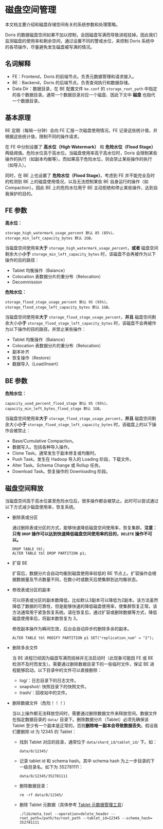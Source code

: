 # 磁盘空间管理

本文档主要介绍和磁盘存储空间有关的系统参数和处理策略。

Doris 的数据磁盘空间如果不加以控制，会因磁盘写满而导致进程挂掉。因此我们监测磁盘的使用率和剩余空间，通过设置不同的警戒水位，来控制 Doris 系统中的各项操作，尽量避免发生磁盘被写满的情况。

## 名词解释

* FE：Frontend，Doris 的前端节点。负责元数据管理和请求接入。
* BE：Backend，Doris 的后端节点。负责查询执行和数据存储。
* Data Dir：数据目录，在 BE 配置文件 `be.conf` 的 `storage_root_path` 中指定的各个数据目录。通常一个数据目录对应一个磁盘、因此下文中 **磁盘** 也指代一个数据目录。

## 基本原理

BE 定期（每隔一分钟）会向 FE 汇报一次磁盘使用情况。FE 记录这些统计值，并根据这些统计值，限制不同的操作请求。

在 FE 中分别设置了 **高水位（High Watermark）** 和 **危险水位（Flood Stage）** 两级阈值。危险水位高于高水位。当磁盘使用率高于高水位时，Doris 会限制某些操作的执行（如副本均衡等）。而如果高于危险水位，则会禁止某些操作的执行（如导入）。

同时，在 BE 上也设置了 **危险水位（Flood Stage）**。考虑到 FE 并不能完全及时的检测到 BE 上的磁盘使用情况，以及无法控制某些 BE 自身运行的操作（如 Compaction）。因此 BE 上的危险水位用于 BE 主动拒绝和停止某些操作，达到自我保护的目的。

## FE 参数

**高水位：**

```
storage_high_watermark_usage_percent 默认 85 (85%)。
storage_min_left_capacity_bytes 默认 2GB。
```

当磁盘空间使用率**大于** `storage_high_watermark_usage_percent`，**或者** 磁盘空间剩余大小**小于** `storage_min_left_capacity_bytes` 时，该磁盘不会再被作为以下操作的目的路径：
    
* Tablet 均衡操作（Balance）
* Colocation 表数据分片的重分布（Relocation）
* Decommission

**危险水位：**

```
storage_flood_stage_usage_percent 默认 95 (95%)。
storage_flood_stage_left_capacity_bytes 默认 1GB。
```

当磁盘空间使用率**大于** `storage_flood_stage_usage_percent`，**并且** 磁盘空间剩余大小**小于** `storage_flood_stage_left_capacity_bytes` 时，该磁盘不会再被作为以下操作的目的路径，并禁止某些操作：
    
* Tablet 均衡操作（Balance）
* Colocation 表数据分片的重分布（Relocation）
* 副本补齐
* 恢复操作（Restore）
* 数据导入（Load/Insert）

## BE 参数

**危险水位：**

```
capacity_used_percent_flood_stage 默认 95 (95%)。
capacity_min_left_bytes_flood_stage 默认 1GB。
```

当磁盘空间使用率**大于** `storage_flood_stage_usage_percent`，**并且** 磁盘空间剩余大小**小于** `storage_flood_stage_left_capacity_bytes` 时，该磁盘上的以下操作会被禁止：

* Base/Cumulative Compaction。
* 数据写入。包括各种导入操作。
* Clone Task。通常发生于副本修复或均衡时。
* Push Task。发生在 Hadoop 导入的 Loading 阶段，下载文件。
* Alter Task。Schema Change 或 Rollup 任务。
* Download Task。恢复操作的 Downloading 阶段。
    
## 磁盘空间释放

当磁盘空间高于高水位甚至危险水位后，很多操作都会被禁止。此时可以尝试通过以下方式减少磁盘使用率，恢复系统。

* 删除表或分区

    通过删除表或分区的方式，能够快速降低磁盘空间使用率，恢复集群。**注意：只有 `DROP` 操作可以达到快速降低磁盘空间使用率的目的，`DELETE` 操作不可以。**

    ```
    DROP TABLE tbl;
    ALTER TABLE tbl DROP PARTITION p1;
    ```
    
* 扩容 BE

    扩容后，数据分片会自动均衡到磁盘使用率较低的 BE 节点上。扩容操作会根据数据量及节点数量不同，在数小时或数天后使集群到达均衡状态。
    
* 修改表或分区的副本

    可以将表或分区的副本数降低。比如默认3副本可以降低为2副本。该方法虽然降低了数据的可靠性，但是能够快速的降低磁盘使用率，使集群恢复正常。该方法通常用于紧急恢复系统。请在恢复后，通过扩容或删除数据等方式，降低磁盘使用率后，将副本数恢复为 3。
    
    修改副本操作为瞬间生效，后台会自动异步的删除多余的副本。
    
    ```
    ALTER TABLE tbl MODIFY PARTITION p1 SET("replication_num" = "2");
    ```
    
* 删除多余文件

    当 BE 进程已经因为磁盘写满而挂掉并无法启动时（此现象可能因 FE 或 BE 检测不及时而发生）。需要通过删除数据目录下的一些临时文件，保证 BE 进程能够启动。以下目录中的文件可以直接删除：
    
    * log/：日志目录下的日志文件。
    * snapshot/: 快照目录下的快照文件。
    * trash/：回收站中的文件。

* 删除数据文件（危险！！！）

    当以上操作都无法释放空间时，需要通过删除数据文件来释放空间。数据文件在指定数据目录的 `data/` 目录下。删除数据分片（Tablet）必须先确保该 Tablet 至少有一个副本是正常的，否则**删除唯一副本会导致数据丢失**。假设我们要删除 id 为 12345 的 Tablet：
    
    * 找到 Tablet 对应的目录，通常位于 `data/shard_id/tablet_id/` 下。如：

        ```data/0/12345/```
        
    * 记录 tablet id 和 schema hash。其中 schema hash 为上一步目录的下一级目录名。如下为 352781111：

        ```data/0/12345/352781111```

    * 删除数据目录：

        ```rm -rf data/0/12345/```

    * 删除 Tablet 元数据（具体参考 [Tablet 元数据管理工具](./tablet-meta-tool.md)）

        ```./lib/meta_tool --operation=delete_header --root_path=/path/to/root_path --tablet_id=12345 --schema_hash= 352781111```